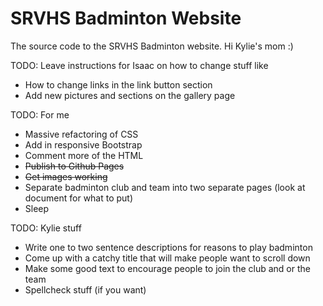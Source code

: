 # SRVHS Badminton Website
The source code to the SRVHS Badminton website.
Hi Kylie's mom :)

TODO: Leave instructions for Isaac on how to change stuff like 
- How to change links in the link button section
- Add new pictures and sections on the gallery page

TODO: For me
- Massive refactoring of CSS
- Add in responsive Bootstrap
- Comment more of the HTML
- ~~Publish to Github Pages~~
- ~~Get images working~~
- Separate badminton club and team into two separate pages (look at document for what to put)
- Sleep

TODO: Kylie stuff
- Write one to two sentence descriptions for reasons to play badminton
- Come up with a catchy title that will make people want to scroll down
- Make some good text to encourage people to join the club and or the team
- Spellcheck stuff (if you want)
